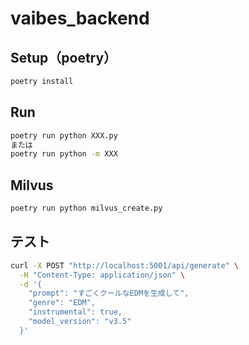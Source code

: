 # vaibes_backend

## Setup（poetry）

```bash
poetry install
```

## Run

```bash
poetry run python XXX.py
または
poetry run python -m XXX
```

## Milvus

```bash
poetry run python milvus_create.py
```

## テスト

```bash
curl -X POST "http://localhost:5001/api/generate" \
  -H "Content-Type: application/json" \
  -d '{
    "prompt": "すごくクールなEDMを生成して",
    "genre": "EDM",
    "instrumental": true,
    "model_version": "v3.5"
  }'
```